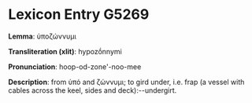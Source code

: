 # Lexicon Entry G5269

**Lemma**: ὑποζώννυμι

**Transliteration (xlit)**: hypozṓnnymi

**Pronunciation**: hoop-od-zone'-noo-mee

**Description**:
from ὑπό and ζώννυμι; to gird under, i.e. frap (a vessel with cables across the keel, sides and deck):--undergirt.
